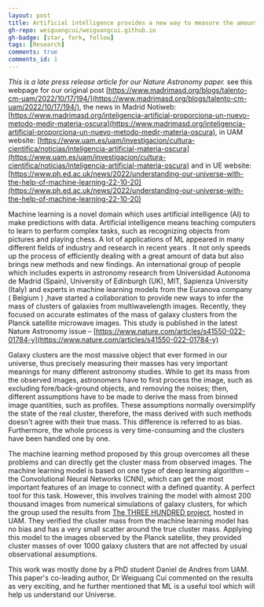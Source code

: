 ```yaml
---
layout: post
title: Artificial intelligence provides a new way to measure the amount of dark matter in large clusters of galaxies
gh-repo: weiguangcui/weiguangcui.github.io
gh-badge: [star, fork, follow]
tags: [Research]
comments: true
comments_id: 1
---
```


*This is a late press release article for our Nature Astronomy paper.* see this webpage for our original post [https://www.madrimasd.org/blogs/talento-cm-uam/2022/10/17/194/](https://www.madrimasd.org/blogs/talento-cm-uam/2022/10/17/194/), the news in Madrid Notiweb: [https://www.madrimasd.org/inteligencia-artificial-proporciona-un-nuevo-metodo-medir-materia-oscura](https://www.madrimasd.org/inteligencia-artificial-proporciona-un-nuevo-metodo-medir-materia-oscura), in UAM website: [https://www.uam.es/uam/investigacion/cultura-cientifica/noticias/inteligencia-artificial-materia-oscura](https://www.uam.es/uam/investigacion/cultura-cientifica/noticias/inteligencia-artificial-materia-oscura) and in UE website: [https://www.ph.ed.ac.uk/news/2022/understanding-our-universe-with-the-help-of-machine-learning-22-10-20](https://www.ph.ed.ac.uk/news/2022/understanding-our-universe-with-the-help-of-machine-learning-22-10-20)


Machine learning is a novel domain which uses artificial intelligence (AI) to make predictions with data. Artificial intelligence means teaching computers to learn to perform complex tasks, such as recognizing objects from pictures and playing chess. A lot of applications of ML appeared in many different fields of industry and research in recent years . It not only speeds up the process of efficiently dealing with a great amount of data but also brings new methods and new findings. An international group of people which includes experts in astronomy research from Universidad Autonoma de Madrid (Spain), University of Edinburgh (UK), MIT, Sapienza University (Italy) and experts in machine learning models from the Euranova company ( Belgium ) ,have started a collaboration to provide new ways to infer the mass of clusters of galaxies from multiwavelength images. Recently, they focused on accurate estimates of the mass of galaxy clusters from the Planck satellite microwave images. This study is published in the latest Nature Astronomy issue – [https://www.nature.com/articles/s41550-022-01784-y](https://www.nature.com/articles/s41550-022-01784-y)

 Galaxy clusters are the most massive object that ever formed in our universe, thus precisely measuring their masses has very important meanings for many different astronomy studies. While to get its mass from the observed images, astronomers have to first process the image, such as excluding fore/back-ground objects, and removing the noises; then, different assumptions have to be made to derive the mass from binned image quantities, such as profiles. These assumptions normally oversimplify the state of the real cluster, therefore, the mass derived with such methods doesn't agree with their true mass. This difference is referred to as bias. Furthermore, the whole process is very time-consuming and the clusters have been handled one by one.

The machine learning method proposed by this group overcomes all these problems and can directly get the cluster mass from observed images. The machine learning model is based on one type of deep learning algorithm – the Convolutional Neural Networks (CNN), which can get the most important features of an image to connect with a defined quantity. A perfect tool for this task. However, this involves training the model with almost 200 thousand images from numerical simulations of galaxy clusters, for which the group used the results from [The THREE HUNDRED project](https://the300-project.org/), hosted in UAM. They verified the cluster mass from the machine learning model has no bias and has a very small scatter around the true cluster mass. Applying this model to the images observed by the Planck satellite, they provided cluster masses of over 1000 galaxy clusters that are not affected by usual observational assumptions. 

This work was mostly done by a PhD student Daniel de Andres from UAM. This paper's co-leading author, Dr Weiguang Cui commented on the results as very exciting, and he further mentioned that ML is a useful tool which will help us understand our Universe.
